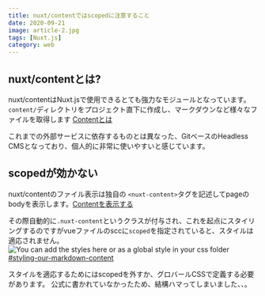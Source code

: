 ```yaml
---
title: nuxt/contentではscopedに注意すること
date: 2020-09-21
image: article-2.jpg
tags: [Nuxt.js]
category: web
---
```


## nuxt/contentとは?
nuxt/contentはNuxt.jsで使用できるとても強力なモジュールとなっています。
`content/`ディレクトリをプロジェクト直下に作成し、マークダウンなど様々なファイルを取得します
[Contentとは](https://content.nuxtjs.org/ja/)

これまでの外部サービスに依存するものとは異なった、GitベースのHeadless CMSとなっており、個人的に非常に使いやすいと感じています。

## scopedが効かない
nuxt/contentのファイル表示は独自の `<nuxt-content>`タグを記述してpageのbodyを表示します。[Contentを表示する](https://content.nuxtjs.org/ja/displaying)

その際自動的に`.nuxt-content`というクラスが付与され、これを起点にスタイリングするのですがvueファイルのsccに`scoped`を指定されていると、スタイルは適応されません。
<image src="https://drive.google.com/uc?export=view&id=1QUFC6WplgO9JeZmnNsrwK4rJtNqGoefs" alt="You can add the styles here or as a global style in your css folder"/>
[#styling-our-markdown-content](https://ja.nuxtjs.org/blog/creating-blog-with-nuxt-content/#styling-our-markdown-content)

スタイルを適応するためにはscopedを外すか、グロバールCSSで定義する必要があります。
公式に書かれていなかったため、結構ハマってしまいました、、。


